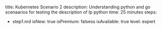 title: Kubernetes Scenario 2
description: Understanding python and go scenaarios for testing the description of lp python
time: 25 minutes
steps:
  - step1.md
isNew: true
isPremium: falsess
isAvailable: true
level: expert
